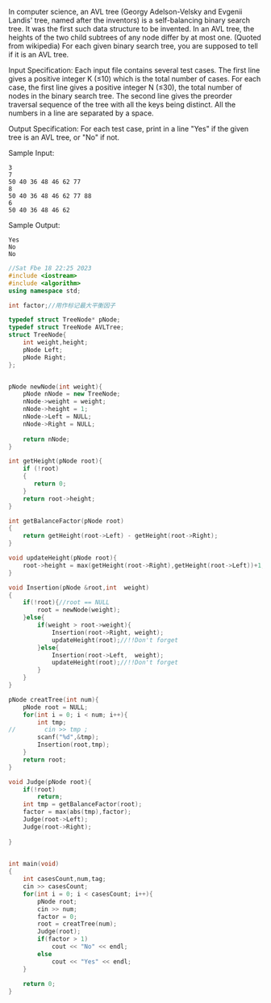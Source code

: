 In computer science, an AVL tree (Georgy Adelson-Velsky and Evgenii Landis' tree, named after the inventors) is a self-balancing binary search tree. It was the first such data structure to be invented. In an AVL tree, the heights of the two child subtrees of any node differ by at most one. (Quoted from wikipedia)
For each given binary search tree, you are supposed to tell if it is an AVL tree.

Input Specification:
Each input file contains several test cases. The first line gives a positive integer K (≤10) which is the total number of cases. For each case, the first line gives a positive integer N (≤30), the total number of nodes in the binary search tree. The second line gives the preorder traversal sequence of the tree with all the keys being distinct. All the numbers in a line are separated by a space.

Output Specification:
For each test case, print in a line "Yes" if the given tree is an AVL tree, or "No" if not.

Sample Input:
```
3
7
50 40 36 48 46 62 77
8
50 40 36 48 46 62 77 88
6
50 40 36 48 46 62
```
Sample Output:
```
Yes
No
No
```
```cpp
//Sat Fbe 18 22:25 2023
#include <iostream>
#include <algorithm>
using namespace std;

int factor;//用作标记最大平衡因子

typedef struct TreeNode* pNode;
typedef struct TreeNode AVLTree;
struct TreeNode{
    int weight,height;
    pNode Left;
    pNode Right;
};


pNode newNode(int weight){
    pNode nNode = new TreeNode;
    nNode->weight = weight;
    nNode->height = 1;
    nNode->Left = NULL;
    nNode->Right = NULL;
    
    return nNode;
}

int getHeight(pNode root){
    if (!root)
    {
       return 0;
    }
    return root->height;
}

int getBalanceFactor(pNode root)
{
    return getHeight(root->Left) - getHeight(root->Right);
}

void updateHeight(pNode root){
    root->height = max(getHeight(root->Right),getHeight(root->Left))+1;
}

void Insertion(pNode &root,int  weight)
{
    if(!root){//root == NULL
        root = newNode(weight);
    }else{
        if(weight > root->weight){
            Insertion(root->Right, weight);
            updateHeight(root);//!!Don't forget
        }else{
            Insertion(root->Left,  weight);
            updateHeight(root);//!!Don't forget
        }
    }
}

pNode creatTree(int num){
    pNode root = NULL;
    for(int i = 0; i < num; i++){
        int tmp;
//        cin >> tmp ;
        scanf("%d",&tmp);
        Insertion(root,tmp);
    }
    return root;
}

void Judge(pNode root){
    if(!root)
        return;
    int tmp = getBalanceFactor(root);
    factor = max(abs(tmp),factor);
    Judge(root->Left);
    Judge(root->Right);
    
}
         

int main(void)
{
    int casesCount,num,tag;
    cin >> casesCount;
    for(int i = 0; i < casesCount; i++){
        pNode root;
        cin >> num;
        factor = 0;
        root = creatTree(num);
        Judge(root);
        if(factor > 1)
            cout << "No" << endl;
        else
            cout << "Yes" << endl;
    }
    
    return 0;
}
```
